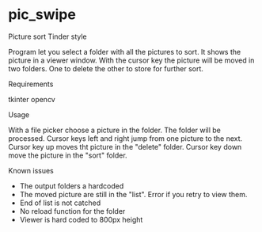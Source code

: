 # pic_swipe
Picture sort Tinder style

Program let you select a folder with all the pictures to sort. It shows the picture in a viewer window. With the cursor key the picture will be moved in two folders. One to delete the other to store for further sort.


Requirements

tkinter
opencv


Usage

With a file picker choose a picture in the folder. The folder will be processed.
Cursor keys left and right jump from one picture to the next.
Cursor key up moves tht picture in the "delete" folder.
Cursor key down move the picture in the "sort" folder.


Known issues
- The output folders a hardcoded
- The moved picture are still in the "list". Error if you retry to view them.
- End of list is not catched
- No reload function for the folder
- Viewer is hard coded to 800px height
